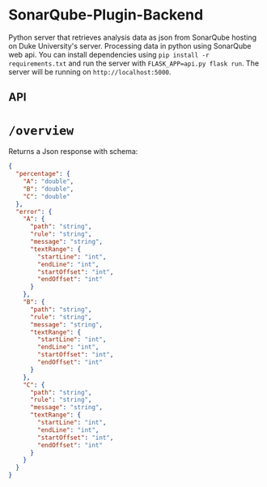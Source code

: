 # SonarQube-Plugin-Backend

Python server that retrieves analysis data as json from SonarQube hosting on Duke University's server. Processing data in python using SonarQube web api. You can install dependencies using `pip install -r requirements.txt` and run the server with `FLASK_APP=api.py flask run`. The server will be running on `http://localhost:5000`.

## API

# `/overview`

Returns a Json response with schema:

```json
{
  "percentage": {
    "A": "double",
    "B": "double",
    "C": "double"
  },
  "error": {
    "A": {
      "path": "string",
      "rule": "string",
      "message": "string",
      "textRange": {
        "startLine": "int",
        "endLine": "int",
        "startOffset": "int",
        "endOffset": "int"
      }
    },
    "B": {
      "path": "string",
      "rule": "string",
      "message": "string",
      "textRange": {
        "startLine": "int",
        "endLine": "int",
        "startOffset": "int",
        "endOffset": "int"
      }
    },
    "C": {
      "path": "string",
      "rule": "string",
      "message": "string",
      "textRange": {
        "startLine": "int",
        "endLine": "int",
        "startOffset": "int",
        "endOffset": "int"
      }
    }
  }
}
```

